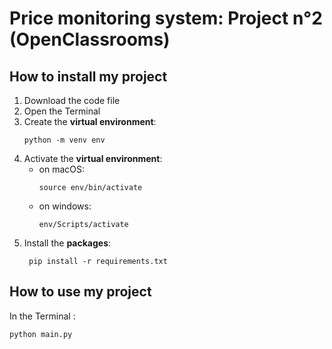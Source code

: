 # Price monitoring system: Project n°2 (OpenClassrooms)

## How to install my project

1. Download the code file
2. Open the Terminal
3. Create the **virtual environment**:
    ```
    python -m venv env
    ```
4. Activate the **virtual environment**:
   - on macOS:
     ```
     source env/bin/activate
     ```
   - on windows:
     ```
     env/Scripts/activate
     ```
5. Install the **packages**:
   ```
    pip install -r requirements.txt
   ```

## How to use my project

In the Terminal :
```
python main.py
```